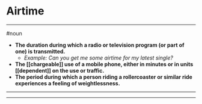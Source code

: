 # Airtime
---
#noun
- **The duration during which a radio or television program (or part of one) is transmitted.**
	- _Example: Can you get me some airtime for my latest single?_
- **The [[chargeable]] use of a mobile phone, either in minutes or in units [[dependent]] on the use or traffic.**
- **The period during which a person riding a rollercoaster or similar ride experiences a feeling of weightlessness.**
---
---
